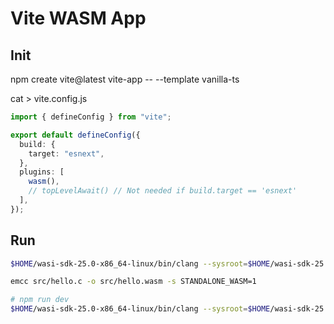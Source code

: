 # Vite WASM App

## Init

npm create vite@latest vite-app -- --template vanilla-ts

cat > vite.config.js

```ts
import { defineConfig } from "vite";

export default defineConfig({
  build: {
    target: "esnext",
  },
  plugins: [
    wasm(),
    // topLevelAwait() // Not needed if build.target == 'esnext'
  ],
});
```

## Run

```sh
$HOME/wasi-sdk-25.0-x86_64-linux/bin/clang --sysroot=$HOME/wasi-sdk-25.0-x86_64-linux/share/wasi-sysroot -o src/hello.wasm src/hello.c

emcc src/hello.c -o src/hello.wasm -s STANDALONE_WASM=1

# npm run dev
$HOME/wasi-sdk-25.0-x86_64-linux/bin/clang --sysroot=$HOME/wasi-sdk-25.0-x86_64-linux/share/wasi-sysroot -o src/hello.wasm src/hello.c && npm run build && npm run preview
```
